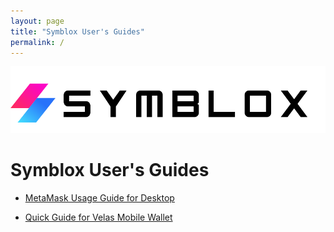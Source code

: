 ```yaml
---
layout: page
title: "Symblox User's Guides"
permalink: /
---
```


![Symblox Logo](assets/SymbloxLogoName.png "Symblox Logo")

# Symblox User's Guides

-   [MetaMask Usage Guide for Desktop](https://symblox.github.io/guides/yield-farming/2020/10/22/symblox-guide-for-pc)

-   [Quick Guide for Velas Mobile Wallet](https://symblox.github.io/guides/yield-farming/2020/10/22/symblox-guide-for-mobile)
